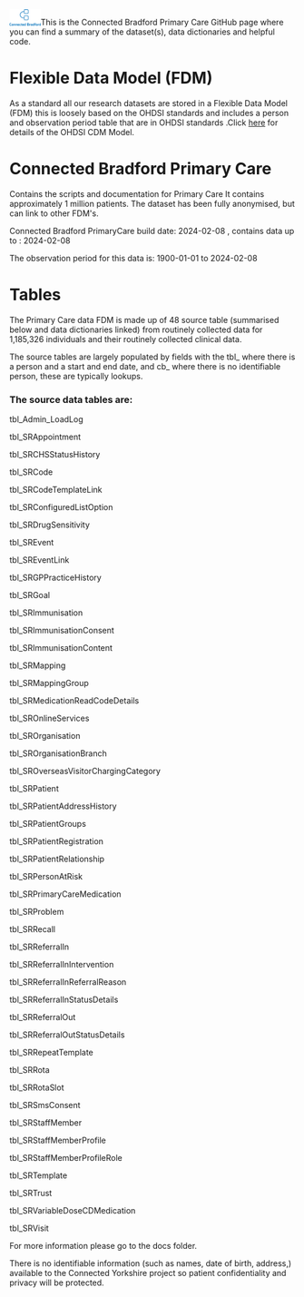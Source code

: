 <a href="https://www.bradfordresearch.nhs.uk/our-research-teams/connected-bradford/">
  <img align="left" alt="ConnectedBradford" width="55px" src="https://github.com/ShoreRob1/Images/blob/main/CB%20logo%201.png?raw=true" />
</a>

This is the Connected Bradford Primary Care GitHub page where you can find a summary of the dataset(s), data dictionaries and helpful code.

# Flexible Data Model (FDM) 

As a standard all our research datasets are stored in a Flexible Data Model (FDM) this is loosely based on the OHDSI standards and includes a person and observation period table that are in OHDSI standards .Click [here](https://www.ohdsi.org/data-standardization/) for details of the OHDSI CDM Model. 



# Connected Bradford Primary Care

Contains the scripts and documentation for Primary Care
It contains approximately 1 million patients. The dataset has been fully anonymised, but can link to other FDM's.

Connected Bradford PrimaryCare build date: 2024-02-08	, contains data up to : 2024-02-08

The observation period for this data is: 1900-01-01	to	2024-02-08

# Tables
The Primary Care data FDM is made up of 48 source table (summarised below and data dictionaries linked) from routinely collected data for 1,185,326  individuals and their routinely collected clinical data. 

The source tables are largely populated by fields with the tbl_ where there is a person and a start and end date, and cb_ where there is no identifiable person, these are typically lookups.

### The source data tables are: 

tbl_Admin_LoadLog

tbl_SRAppointment


tbl_SRCHSStatusHistory

tbl_SRCode

tbl_SRCodeTemplateLink

tbl_SRConfiguredListOption

tbl_SRDrugSensitivity

tbl_SREvent

tbl_SREventLink

tbl_SRGPPracticeHistory

tbl_SRGoal

tbl_SRImmunisation

tbl_SRImmunisationConsent

tbl_SRImmunisationContent

tbl_SRMapping

tbl_SRMappingGroup

tbl_SRMedicationReadCodeDetails

tbl_SROnlineServices

tbl_SROrganisation

tbl_SROrganisationBranch

tbl_SROverseasVisitorChargingCategory

tbl_SRPatient

tbl_SRPatientAddressHistory

tbl_SRPatientGroups

tbl_SRPatientRegistration

tbl_SRPatientRelationship

tbl_SRPersonAtRisk

tbl_SRPrimaryCareMedication

tbl_SRProblem

tbl_SRRecall

tbl_SRReferralIn

tbl_SRReferralInIntervention

tbl_SRReferralInReferralReason

tbl_SRReferralInStatusDetails

tbl_SRReferralOut

tbl_SRReferralOutStatusDetails

tbl_SRRepeatTemplate

tbl_SRRota

tbl_SRRotaSlot

tbl_SRSmsConsent

tbl_SRStaffMember

tbl_SRStaffMemberProfile

tbl_SRStaffMemberProfileRole

tbl_SRTemplate

tbl_SRTrust

tbl_SRVariableDoseCDMedication

tbl_SRVisit


For more information please go to the docs folder. 

There is no identifiable information (such as names, date of birth, address,) available to the Connected Yorkshire project so patient confidentiality and privacy will be protected.


